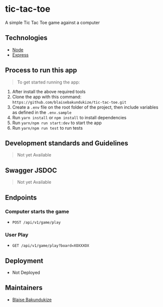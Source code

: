 # tic-tac-toe

A simple Tic Tac Toe game against a computer

## Technologies

- [Node](https://nodejs.org/en/)
- [Express](https://expressjs.com/)

## Process to run this app

> To get started running the app:

1. After install the above required tools
2. Clone the app with this command: `https://github.com/blaisebakundukize/tic-tac-toe.git`
3. Create a `.env` file on the root folder of the project, then include variables as defined in the `.env.sample`
4. Run `yarn install` or `npm install` to install dependencies
5. Run `yarn/npm run start:dev` to start the app
6. Run `yarn/npm run test` to run tests

## Development standards and Guidelines

> Not yet Available

## Swagger JSDOC

> Not yet Available

## Endpoints

### Computer starts the game

- `POST /api/v1/game/play`

### User Play

- `GET /api/v1/game/play?board=XOXXXOX`

## Deployment

- Not Deployed

## Maintainers

- [Blaise Bakundukize](https://github.com/blaisebakundukize)
